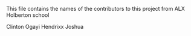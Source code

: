 This file contains the names of the contributors to this project from ALX Holberton school

Clinton Ogayi
Hendrixx Joshua
